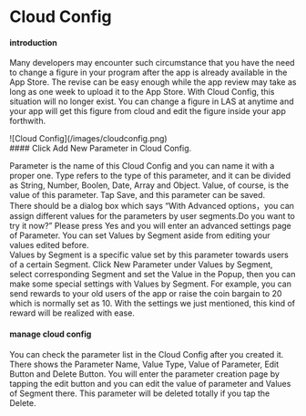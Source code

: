 # Cloud Config

#### introduction
Many developers may encounter such circumstance that you have the need to change a figure in your program after the app is already available in the App Store. The revise can be easy enough while the app review may take as long as one week to upload it to the App Store. With Cloud Config, this situation will no longer exist. You can change a figure in LAS at anytime and your app will get this figure from cloud and edit the figure inside your app forthwith.

<p class="image-wrapper">
    ![Cloud Config](/images/cloudconfig.png)

<br />
#### Click Add New Parameter in Cloud Config.

Parameter is the name of this Cloud Config and you can name it with a proper one. Type refers to the type of this parameter, and it can be divided as String, Number, Boolen, Date, Array and Object. Value, of course, is the value of this parameter. Tap Save, and this parameter can be saved.
<br />
There should be a dialog box which says “With Advanced options，you can assign different values for the parameters by user segments.Do you want to try it now?” Please press Yes and you will enter an advanced settings page of Parameter. You can set Values by Segment aside from editing your values edited before.
<br />
Values by Segment is a specific value set by this parameter towards users of a certain Segment. Click New Parameter under Values by Segment, select corresponding Segment and set the Value in the Popup, then you can make some special settings with Values by Segment. For example, you can send rewards to your old users of the app or raise the coin bargain to 20 which is normally set as 10. With the settings we just mentioned, this kind of reward will be realized with ease.
<br />
#### manage cloud config
You can check the parameter list in the Cloud Config after you created it. There shows the Parameter Name, Value Type, Value of Parameter, Edit Button and Delete Button. You will enter the parameter creation page by tapping the edit button and you can edit the value of parameter and Values of Segment there. This parameter will be deleted totally if you tap the Delete.
<br />
<br />
<br />
<br />
<br />